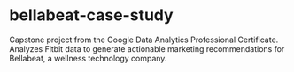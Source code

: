 # bellabeat-case-study
Capstone project from the Google Data Analytics Professional Certificate. Analyzes Fitbit data to generate actionable marketing recommendations for Bellabeat, a wellness technology company.
